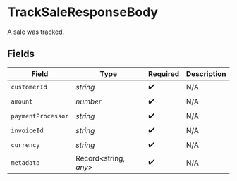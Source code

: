 # TrackSaleResponseBody

A sale was tracked.


## Fields

| Field                 | Type                  | Required              | Description           |
| --------------------- | --------------------- | --------------------- | --------------------- |
| `customerId`          | *string*              | :heavy_check_mark:    | N/A                   |
| `amount`              | *number*              | :heavy_check_mark:    | N/A                   |
| `paymentProcessor`    | *string*              | :heavy_check_mark:    | N/A                   |
| `invoiceId`           | *string*              | :heavy_check_mark:    | N/A                   |
| `currency`            | *string*              | :heavy_check_mark:    | N/A                   |
| `metadata`            | Record<string, *any*> | :heavy_check_mark:    | N/A                   |